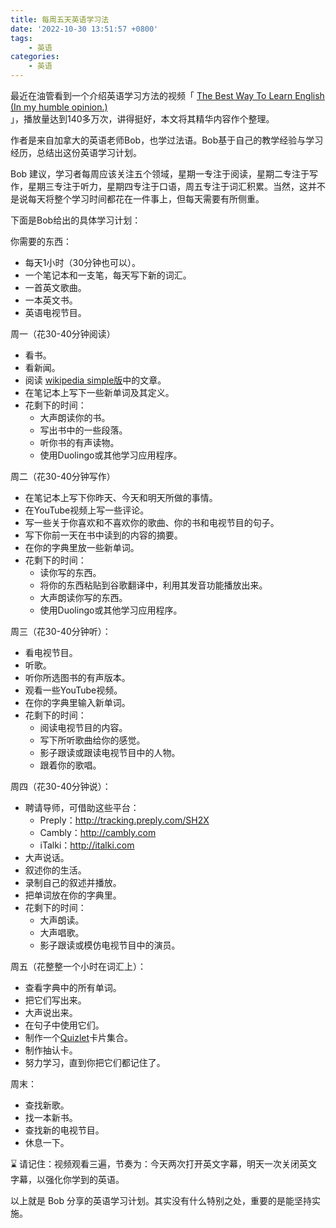 ```yaml
---  
title: 每周五天英语学习法  
date: '2022-10-30 13:51:57 +0800'  
tags:  
    - 英语  
categories:  
    - 英语  
---  
```

  
最近在油管看到一个介绍英语学习方法的视频「 [The Best Way To Learn English (In my humble opinion.)](https://www.bilibili.com/video/BV1QJ411J7UG/)  
」，播放量达到140多万次，讲得挺好，本文将其精华内容作个整理。  
  
作者是来自加拿大的英语老师Bob，也学过法语。Bob基于自己的教学经验与学习经历，总结出这份英语学习计划。  
  
Bob 建议，学习者每周应该关注五个领域，星期一专注于阅读，星期二专注于写作，星期三专注于听力，星期四专注于口语，周五专注于词汇积累。当然，这并不是说每天将整个学习时间都花在一件事上，但每天需要有所侧重。  
  
下面是Bob给出的具体学习计划：  
  
你需要的东西： 

 - 每天1小时（30分钟也可以）。  
 - 一个笔记本和一支笔，每天写下新的词汇。  
 - 一首英文歌曲。  
 - 一本英文书。  
 - 英语电视节目。  
  
周一（花30-40分钟阅读）  

 - 看书。  
 - 看新闻。  
 - 阅读 [wikipedia simple版](http://simple.wikipedia.com)中的文章。    
 - 在笔记本上写下一些新单词及其定义。  
 - 花剩下的时间：  
    - 大声朗读你的书。  
    - 写出书中的一些段落。  
    - 听你书的有声读物。  
    - 使用Duolingo或其他学习应用程序。  
  
周二（花30-40分钟写作）  

 - 在笔记本上写下你昨天、今天和明天所做的事情。  
 - 在YouTube视频上写一些评论。  
 - 写一些关于你喜欢和不喜欢你的歌曲、你的书和电视节目的句子。  
 - 写下你前一天在书中读到的内容的摘要。  
 - 在你的字典里放一些新单词。  
 - 花剩下的时间：  
    - 读你写的东西。  
    - 将你的东西粘贴到谷歌翻译中，利用其发音功能播放出来。  
    - 大声朗读你写的东西。  
    - 使用Duolingo或其他学习应用程序。  
  
周三（花30-40分钟听）：  

 - 看电视节目。  
 - 听歌。  
 - 听你所选图书的有声版本。  
 - 观看一些YouTube视频。  
 - 在你的字典里输入新单词。  
 - 花剩下的时间：  
    - 阅读电视节目的内容。  
    - 写下所听歌曲给你的感觉。  
    - 影子跟读或跟读电视节目中的人物。  
    - 跟着你的歌唱。  
  
周四（花30-40分钟说）：  

 - 聘请导师，可借助这些平台：  
    - Preply：http://tracking.preply.com/SH2X    
    - Cambly：http://cambly.com    
    - iTalki：http://italki.com  
 - 大声说话。  
 - 叙述你的生活。  
 - 录制自己的叙述并播放。  
 - 把单词放在你的字典里。  
 - 花剩下的时间：  
    - 大声朗读。  
    - 大声唱歌。  
    - 影子跟读或模仿电视节目中的演员。  
  
周五（花整整一个小时在词汇上）：  

 - 查看字典中的所有单词。  
 - 把它们写出来。  
 - 大声说出来。  
 - 在句子中使用它们。  
 - 制作一个[Quizlet](http://quizlet.com)卡片集合。  
 - 制作抽认卡。  
 - 努力学习，直到你把它们都记住了。  
  
周末：  

 - 查找新歌。  
 - 找一本新书。  
 - 查找新的电视节目。  
 - 休息一下。  
  
⌛ 请记住：视频观看三遍，节奏为：今天两次打开英文字幕，明天一次关闭英文字幕，以强化你学到的英语。  
  
以上就是 Bob 分享的英语学习计划。其实没有什么特别之处，重要的是能坚持实施。